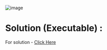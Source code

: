 ![image](https://user-images.githubusercontent.com/68263452/116578054-a5c9fd00-a92e-11eb-9c29-d46e5e748614.png)

# Solution (Executable) :
For solution - [Click Here](https://onecompiler.com/python/3ww2m7naz)
